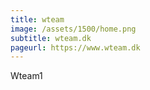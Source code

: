 ```yaml
---
title: wteam
image: /assets/1500/home.png
subtitle: wteam.dk
pageurl: https://www.wteam.dk
---
```


Wteam1